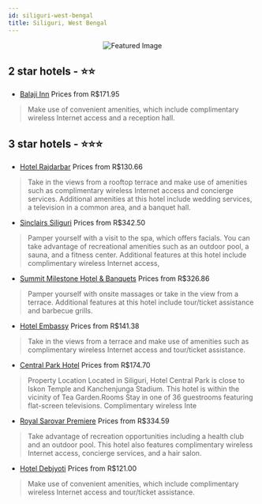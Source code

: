 ```yaml
---
id: siliguri-west-bengal
title: Siliguri, West Bengal
---
```


<center><img src="https://i.travelapi.com/hotels/23000000/22190000/22180600/22180502/d19fb17b_z.jpg" alt="Featured Image" /></center>


##  2 star hotels - ⭐️⭐️

-    [Balaji Inn](https://us.hurb.com/br/hotels/siliguri/balaji-inn-JNP-JP479534?cmp=18055) Prices from R$171.95
   > Make use of convenient amenities, which include complimentary wireless Internet access and a reception hall.

##  3 star hotels - ⭐️⭐️⭐️

-    [Hotel Rajdarbar](https://us.hurb.com/br/hotels/siliguri/hotel-rajdarbar-JNP-JP112179?cmp=18055) Prices from R$130.66
   > Take in the views from a rooftop terrace and make use of amenities such as complimentary wireless Internet access and concierge services. Additional amenities at this hotel include wedding services, a television in a common area, and a banquet hall.
-    [Sinclairs Siliguri](https://us.hurb.com/br/hotels/siliguri/sinclairs-siliguri-JNP-JP093445?cmp=18055) Prices from R$342.50
   > Pamper yourself with a visit to the spa, which offers facials. You can take advantage of recreational amenities such as an outdoor pool, a sauna, and a fitness center. Additional features at this hotel include complimentary wireless Internet access, 
-    [Summit Milestone Hotel & Banquets](https://us.hurb.com/br/hotels/siliguri/summit-milestone-hotel-banquets-JNP-JP812919?cmp=18055) Prices from R$326.86
   > Pamper yourself with onsite massages or take in the view from a terrace. Additional features at this hotel include tour/ticket assistance and barbecue grills.
-    [Hotel Embassy](https://us.hurb.com/br/hotels/siliguri/hotel-embassy-JNP-JP202990?cmp=18055) Prices from R$141.38
   > Take in the views from a terrace and make use of amenities such as complimentary wireless Internet access and tour/ticket assistance.
-    [Central Park Hotel](https://us.hurb.com/br/hotels/siliguri/central-park-hotel-JNP-JP112445?cmp=18055) Prices from R$174.70
   > Property Location Located in Siliguri, Hotel Central Park is close to Iskon Temple and Kanchenjunga Stadium.  This hotel is within the vicinity of Tea Garden.Rooms Stay in one of 36 guestrooms featuring flat-screen televisions. Complimentary wireless Inte
-    [Royal Sarovar Premiere](https://us.hurb.com/br/hotels/siliguri/royal-sarovar-premiere-JNP-JP232014?cmp=18055) Prices from R$334.59
   > Take advantage of recreation opportunities including a health club and an outdoor pool. This hotel also features complimentary wireless Internet access, concierge services, and a hair salon.
-    [Hotel Debjyoti](https://us.hurb.com/br/hotels/siliguri/hotel-debjyoti-JNP-JP112277?cmp=18055) Prices from R$121.00
   > Make use of convenient amenities, which include complimentary wireless Internet access and tour/ticket assistance.
